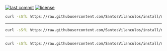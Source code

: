 [![last commit](https://img.shields.io/github/last-commit/SantosVilanculos/install)](https://github.com/SantosVilanculos/install/commits/main)
[![license](https://img.shields.io/github/license/SantosVilanculos/install)](https://github.com/SantosVilanculos/install/blob/main/LICENSE)

```sh
curl -sSfL https://raw.githubusercontent.com/SantosVilanculos/install/main/debian/bookworm.sh | sudo sh
```

---

```sh
curl -sSfL https://raw.githubusercontent.com/SantosVilanculos/install/main/ubuntu_24.sh | sudo sh
```

---

```sh
curl -sSfL https://raw.githubusercontent.com/SantosVilanculos/install/main/ubuntu_server_22.sh | sudo sh
```
